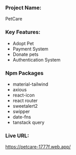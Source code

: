 ### Project Name:
PetCare

### Key Features:
 - Adopt Pet
 - Payment System
 - Donate pets
 - Authentication System


### Npm Packages
 - material-tailwind
 - axious
 - react-icon
 - react router
 - sweetalert2
 - swipper
 - date-fns
 - tanstack query

### Live URL:
https://petcare-1777f.web.app/